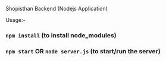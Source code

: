 Shopisthan Backend (Nodejs Application)

Usage:-

### `npm install` (to install node_modules)
### `npm start` OR `node server.js` (to start/run the server)